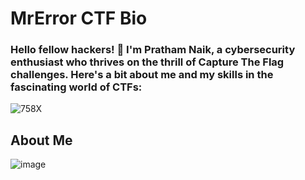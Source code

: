 # MrError CTF Bio

### Hello fellow hackers! 👋 I'm Pratham Naik, a cybersecurity enthusiast who thrives on the thrill of Capture The Flag challenges. Here's a bit about me and my skills in the fascinating world of CTFs:


![758X](https://github.com/0MrError0/0MrError0/assets/102399357/175b7b4b-c892-4c9e-a00b-e609ee30e54f)


## About Me

![image](https://github.com/0MrError0/0MrError0/assets/102399357/e72860b5-7eb9-4345-9bba-75171c3eb4e2)

